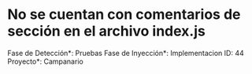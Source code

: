 # No se cuentan con comentarios de sección en el archivo index.js

Fase de Detección*: Pruebas
Fase de Inyección*: Implementacion
ID: 44
Proyecto*: Campanario